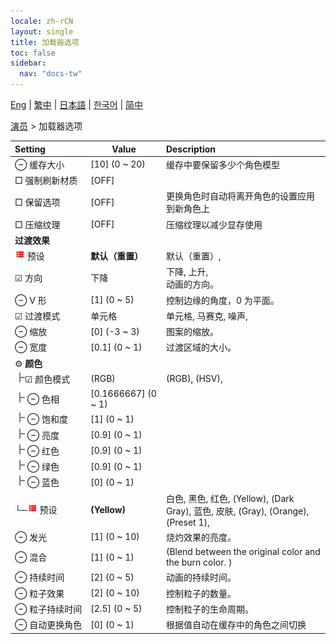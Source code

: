 ```yaml
---
locale: zh-rCN
layout: single
title: 加载器选项
toc: false
sidebar:
  nav: "docs-tw"
---
```

[Eng](/dancexr/menu/2025.4/actors/loader_options) | [繁中](/tw/dancexr/menu/2025.4/actors/loader_options) | [日本語](/jp/dancexr/menu/2025.4/actors/loader_options) | [한국어](/kr/dancexr/menu/2025.4/actors/loader_options) | [简中](/zh/dancexr/menu/2025.4/actors/loader_options)

[演员](../menu#演员) > 加载器选项



| Setting | Value | Description |
| :--- | --- | :--- |
|<nobr> ⊖ 缓存大小</nobr>| [10] (0 ~ 20) | 缓存中要保留多少个角色模型
|<nobr> □ 强制刷新材质</nobr>| [OFF] | 
|<nobr> □ 保留选项</nobr>| [OFF] | 更换角色时自动将离开角色的设置应用到新角色上
|<nobr> □ 压缩纹理</nobr>| [OFF] | 压缩纹理以减少显存使用
|<nobr> <b>过渡效果</b></nobr>|| 
|<nobr><img src="/images/icon/ic_list.png" alt="list icon"/> 预设</nobr>| **默认（重置）** | 默认（重置）,  |
|<nobr>☑ 方向</nobr>| 下降 | 下降, 上升, <br/>动画的方向。
|<nobr> ⊖ V 形</nobr>| [1] (0 ~ 5) | 控制边缘的角度，0 为平面。
|<nobr>☑ 过渡模式</nobr>| 单元格 | 单元格, 马赛克, 噪声, 
|<nobr> ⊖ 缩放</nobr>| [0] (-3 ~ 3) | 图案的缩放。
|<nobr> ⊖ 宽度</nobr>| [0.1] (0 ~ 1) | 过渡区域的大小。
|<nobr> ⚙️ <b>颜色</b></nobr>| | 
|<nobr><img src="/images/icon/ic_line_t.png"/>☑ 颜色模式</nobr>| (RGB) | (RGB), (HSV), 
|<nobr><img src="/images/icon/ic_line_t.png"/> ⊖ 色相</nobr>| [0.1666667] (0 ~ 1) | 
|<nobr><img src="/images/icon/ic_line_t.png"/> ⊖ 饱和度</nobr>| [1] (0 ~ 1) | 
|<nobr><img src="/images/icon/ic_line_t.png"/> ⊖ 亮度</nobr>| [0.9] (0 ~ 1) | 
|<nobr><img src="/images/icon/ic_line_t.png"/> ⊖ 红色</nobr>| [0.9] (0 ~ 1) | 
|<nobr><img src="/images/icon/ic_line_t.png"/> ⊖ 绿色</nobr>| [0.9] (0 ~ 1) | 
|<nobr><img src="/images/icon/ic_line_t.png"/> ⊖ 蓝色</nobr>| [0] (0 ~ 1) | 
|<nobr>└─<img src="/images/icon/ic_list.png" alt="list icon"/> 预设</nobr>| **(Yellow)** | 白色, 黑色, 红色, (Yellow), (Dark Gray), 蓝色, 皮肤, (Gray), (Orange), (Preset 1),  |
|<nobr> ⊖ 发光</nobr>| [1] (0 ~ 10) | 烧灼效果的亮度。
|<nobr> ⊖ 混合</nobr>| [1] (0 ~ 1) | (Blend between the original color and the burn color. )
|<nobr> ⊖ 持续时间</nobr>| [2] (0 ~ 5) | 动画的持续时间。
|<nobr> ⊖ 粒子效果</nobr>| [2] (0 ~ 10) | 控制粒子的数量。
|<nobr> ⊖ 粒子持续时间</nobr>| [2.5] (0 ~ 5) | 控制粒子的生命周期。
|<nobr> ⊖ 自动更换角色</nobr>| [0] (0 ~ 1) | 根据值自动在缓存中的角色之间切换

